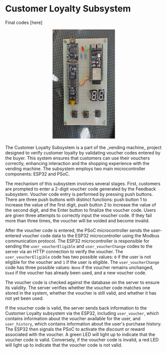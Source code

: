 # Customer Loyalty Subsystem
Final codes [here]<br>
<center><img src="https://github.com/trinadiak/responsi/blob/main/Responsi_3_B/hardware.jpg" width="200" height="350"></center></br>
The Customer Loyalty Subsystem is a part of the _vending machine_ project designed to verify customer loyalty by validating voucher codes entered by the buyer. This system ensures that customers can use their vouchers correctly, enhancing interaction and the shopping experience with the vending machine. The subsystem employs two main microcontroller components: ESP32 and PSoC.

The mechanism of this subsystem involves several stages. First, customers are prompted to enter a 2-digit voucher code generated by the Feedback subsystem. Voucher code entry is performed by pressing push buttons. There are three push buttons with distinct functions: push button 1 to increase the value of the first digit, push button 2 to increase the value of the second digit, and the Enter button to finalize the voucher code. Users are given three attempts to correctly input the voucher code. If they fail more than three times, the voucher will be voided and become invalid.

After the voucher code is entered, the PSoC microcontroller sends the user-entered voucher code data to the ESP32 microcontroller using the Modbus communication protocol. The ESP32 microcontroller is responsible for sending the `user_voucherEligible` and `user_voucherChange` codes to the server via an HTTP connection to verify the voucher. The `user_voucherEligible` code has two possible values: `0` if the user is not eligible for the voucher and `1` if the user is eligible. The `user_voucherChange` code has three possible values: `None` if the voucher remains unchanged, `Used` if the voucher has already been used, and a new voucher code. 

The voucher code is checked against the database on the server to ensure its validity. The server verifies whether the voucher code matches one stored in the system, whether the voucher is still valid, and whether it has not yet been used. 

If the voucher code is valid, the server sends back information to the Customer Loyalty subsystem via the ESP32, including `user_voucher`, which contains information about the voucher available for the user, and `user_history`, which contains information about the user's purchase history. The ESP32 then signals the PSoC to activate the discount or reward associated with the voucher. A green LED will light up to indicate that the voucher code is valid. Conversely, if the voucher code is invalid, a red LED will light up to indicate that the voucher code is not valid.

